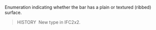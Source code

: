 ﻿Enumeration indicating whether the bar has a plain or textured (ribbed) surface.

> HISTORY&nbsp; New type in IFC2x2.